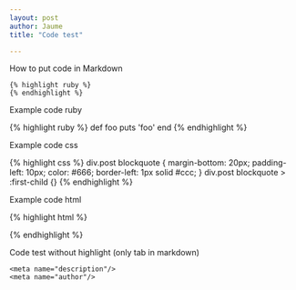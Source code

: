 ```yaml
---
layout: post
author: Jaume
title: "Code test"

---
```


How to put code in Markdown

	{% highlight ruby %}
	{% endhighlight %}

Example code ruby

{% highlight ruby %}
def foo
  puts 'foo'
end
{% endhighlight %}

Example code css

{% highlight css %}
div.post blockquote {
	margin-bottom: 20px;
	padding-left: 10px;
	color: #666;
	border-left: 1px solid #ccc;
}
div.post blockquote > :first-child {}
{% endhighlight %}  

Example code html

{% highlight html %}
<meta name="description"/>
<meta name="author"/>
<link rel="author" href="humans.txt"/><link rel="author" href="humans.txt"/>
<link rel="alternate" type="rss+xml"  
title="site.name" href="index.xml">
{% endhighlight %}


Code test without highlight (only tab in markdown)

	<meta name="description"/>
	<meta name="author"/>



